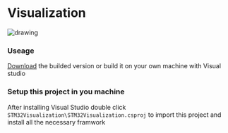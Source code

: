 # Visualization


![drawing](https://github.com/IAmiku/LESA_OccupancyUnit_Visualization/assets/28797384/f99a7d3d-1bfb-4a55-bc44-e6c7dcb24f67)

### Useage
[Download](https://github.com/IAmiku/LESA_OccupancyUnit_Visualization/releases) the builded version or build it on your own machine with Visual studio

### Setup this project in you machine
After installing Visual Studio double click `STM32Visualization\STM32Visualization.csproj` to import this project and install all the necessary framwork
